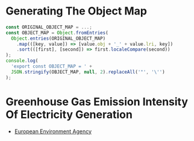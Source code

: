 # Generating The Object Map

```javascript
const ORIGINAL_OBJECT_MAP = ...;
const OBJECT_MAP = Object.fromEntries(
  Object.entries(ORIGINAL_OBJECT_MAP)
    .map(([key, value]) => [value.obj + '_' + value.lri, key])
    .sort(([first], [second]) => first.localeCompare(second))
);
console.log(
  'export const OBJECT_MAP = ' +
  JSON.stringify(OBJECT_MAP, null, 2).replaceAll('"', '\'')
);
```

# Greenhouse Gas Emission Intensity Of Electricity Generation

- [European Environment Agency](https://www.eea.europa.eu/data-and-maps/daviz/co2-emission-intensity-13)
